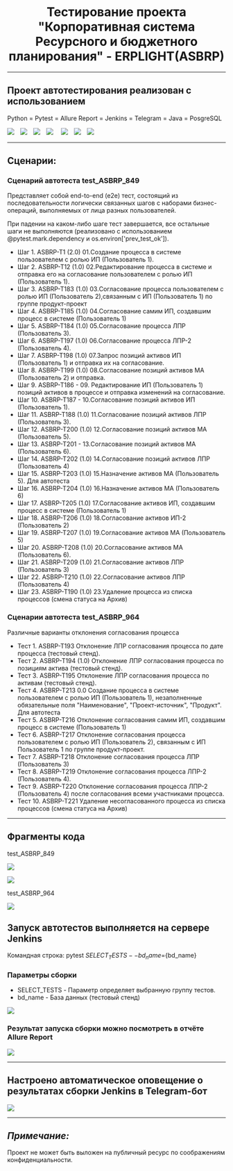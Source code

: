 <h1 align="center">Тестирование проекта "Корпоративная система Ресурсного и бюджетного планирования" - ERPLIGHT(ASBRP)</h1>
<hr>

## Проект автотестирования реализован с использованием
Python = Pytest = Allure Report = Jenkins = Telegram = Java = PosgreSQL

![](/design/icons/Python.png)&emsp;![](/design/icons/Pytest.png)&emsp;![](/design/icons/Allure_Report.png)&emsp;![](/design/icons/Jenkins.png)&emsp;
![](/design/icons/Telegram.png)&emsp;![](/design/icons/Java.png)&emsp;![ ](/design/icons/Postgresql.png)
<hr>

## Сценарии:

### Сценарий автотеста test_ASBRP_849
Представляет собой end-to-end (e2e) тест, состоящий из последовательности логически связанных шагов с наборами бизнес-операций, выполняемых от лица разных пользователей.

При падении на каком-либо шаге тест завершается, все остальные шаги не выполняются (реализовано с использованием @pytest.mark.dependency и os.environ['prev_test_ok']).
 
* Шаг 1. ASBRP-T1 (2.0) 01.Создание процесса в системе пользователем с ролью ИП (Пользователь 1).
* Шаг 2. ASBRP-T12 (1.0) 02.Редактирование процесса в системе и отправка его на согласование пользователем с ролью ИП (Пользователь 1).
* Шаг 3. ASBRP-T183 (1.0) 03.Согласование процесса пользователем с ролью ИП (Пользователь 2),связанным с ИП (Пользователь 1) по группе продукт-проект
* Шаг 4. ASBRP-T185 (1.0) 04.Согласование самим ИП, создавшим процесс в системе (Пользователь 1)
* Шаг 5. ASBRP-T184 (1.0) 05.Согласование процесса ЛПР (Пользователь 3).
* Шаг 6. ASBRP-T197 (1.0) 06.Согласование процесса ЛПР-2 (Пользователь 4).
* Шаг 7. ASBRP-T198 (1.0) 07.Запрос позиций активов ИП (Пользователь 1) и отправка их на согласование.
* Шаг 8. ASBRP-T199 (1.0) 08.Согласование позиций активов МА (Пользователь 2) и отправка.
* Шаг 9. ASBRP-T186 - 09. Редактирование ИП (Пользователь 1) позиций активов в процессе и отправка изменений на согласование.
* Шаг 10. ASBRP-T187 - 10.Согласование позиций активов ИП (Пользователь 1).
* Шаг 11. ASBRP-T188 (1.0) 11.Согласование позиций активов ЛПР (Пользователь 3).
* Шаг 12. ASBRP-T200 (1.0) 12.Согласование позиций активов МА (Пользователь 5).
* Шаг 13. ASBRP-T201 - 13.Согласование позиций активов МА (Пользователь 6).
* Шаг 14. ASBRP-T202 (1.0) 14.Согласование позиций активов ЛПР (Пользователь 4)
* Шаг 15. ASBRP-T203 (1.0) 15.Назначение активов МА (Пользователь 5). Для автотеста
* Шаг 16. ASBRP-T204 (1.0) 16.Назначение активов МА (Пользователь 6)
* Шаг 17. ASBRP-T205 (1.0) 17.Согласование активов ИП, создавшим процесс в системе (Пользователь 1)
* Шаг 18. ASBRP-T206 (1.0) 18.Согласование активов ИП-2 (Пользователь 2)
* Шаг 19. ASBRP-T207 (1.0) 19.Согласование активов МА (Пользователь 5)
* Шаг 20. ASBRP-T208 (1.0) 20.Согласование активов МА (Пользователь 6).
* Шаг 21. ASBRP-T209 (1.0) 21.Согласование активов ЛПР (Пользователь 3)
* Шаг 22. ASBRP-T210 (1.0) 22.Согласование активов ЛПР (Пользователь 4)
* Шаг 23. ASBRP-T190 (1.0) 23.Удаление процесса из списка процессов (смена статуса на Архив)


### Сценарии автотеста test_ASBRP_964

Различные варианты отклонения согласования процесса

* Тест 1. ASBRP-T193 Отклонение ЛПР согласования процесса по дате процесса (тестовый стенд).
* Тест 2. ASBRP-T194 (1.0) Отклонение ЛПР согласования процесса по позициям актива (тестовый стенд).
* Тест 3. ASBRP-T195 Отклонение ЛПР согласования процесса по активам (тестовый стенд).
* Тест 4. ASBRP-T213 0.0 Создание процесса в системе пользователем с ролью ИП (Пользователь 1), незаполненные обязательные поля "Наименование", "Проект-источник", "Продукт". Для автотеста
* Тест 5. ASBRP-T216 Отклонение согласования самим ИП, создавшим процесс в системе (Пользователь 1)
* Тест 6. ASBRP-T217 Отклонение согласования процесса пользователем с ролью ИП (Пользователь 2), связанным с ИП Пользователь 1 по группе продукт-проект.
* Тест 7. ASBRP-T218 Отклонение согласования процесса ЛПР (Пользователь 3)
* Тест 8. ASBRP-T219 Отклонение согласования процесса ЛПР-2 (Пользователь 4).
* Тест 9. ASBRP-T220 Отклонение согласования процесса ЛПР-2 (Пользователь 4) после согласования всеми участниками процесса.
* Тест 10. ASBRP-T221 Удаление несогласованного процесса из списка процессов (смена статуса на Архив)

<hr>

## Фрагменты кода

test_ASBRP_849

![](/design/images/code1.png)

![](/design/images/code2.png)

test_ASBRP_964

![](/design/images/code3.png)

## Запуск автотестов выполняется на сервере Jenkins

Командная строка:
pytest ${SELECT_TESTS} --bd_name=${bd_name}

### Параметры сборки

* SELECT_TESTS - Параметр определяет выбранную группу тестов.
* bd_name - База данных (тестовый стенд)

![](/design/images/jenkins1.png)

### Результат запуска сборки можно посмотреть в отчёте Allure Report

![](/design/images/jenkins2.png)

<hr>

## Настроено автоматическое оповещение о результатах сборки Jenkins в Telegram-бот

![](/design/images/telegram_bot.png)

<hr>

## _Примечание:_

Проект не может быть выложен на публичный ресурс по соображениям конфиденциальности.

